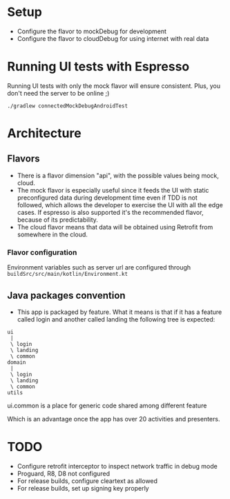# Setup
- Configure the flavor to mockDebug for development
- Configure the flavor to cloudDebug for using internet with real data

# Running UI tests with Espresso
Running UI tests with only the mock flavor will ensure consistent. Plus, you don't need the server to be online ;)

`./gradlew connectedMockDebugAndroidTest`

# Architecture
## Flavors
- There is a flavor dimension "api", with the possible values being mock, cloud. 
- The mock flavor is especially useful since it feeds the UI with static preconfigured data during development time even if TDD is not followed, which allows the developer to exercise the UI with all the edge cases. If espresso is also supported it's the recommended flavor, because of its predictability.
- The cloud flavor means that data will be obtained using Retrofit from somewhere in the cloud.

### Flavor configuration
Environment variables such as server url are configured through `buildSrc/src/main/kotlin/Environment.kt`

## Java packages convention
- This app is packaged by feature. What it means is that if it has a feature called login and another called landing the following tree is expected:

```
ui
 | 
 \ login
 \ landing
 \ common
domain
 |
 \ login
 \ landing
 \ common 
utils 
```

ui.common is a place for generic code shared among different feature 

Which is an advantage once the app has over 20 activities and presenters.



# TODO
- Configure retrofit interceptor to inspect network traffic in debug mode
- Proguard, R8, D8 not configured
- For release builds, configure cleartext as allowed 
- For release builds, set up signing key properly